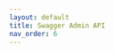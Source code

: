 ```yaml
---
layout: default
title: Swagger Admin API
nav_order: 6
---
```



<html>
<head>
    <title>Swagger UI</title>
    <link rel="stylesheet" type="text/css" href="https://cdnjs.cloudflare.com/ajax/libs/swagger-ui/4.0.0/swagger-ui.css" >
    <script src="https://cdnjs.cloudflare.com/ajax/libs/swagger-ui/4.0.0/swagger-ui-bundle.js"></script>
    <script src="https://cdnjs.cloudflare.com/ajax/libs/swagger-ui/4.0.0/swagger-ui-standalone-preset.js"></script>
</head>
<body>
<div id="swagger-ui"></div>
<script>
    window.onload = function() {
        const ui = SwaggerUIBundle({
            url: "./openapi.json",
            dom_id: '#swagger-ui',
            deepLinking: true,
            presets: [
                SwaggerUIBundle.presets.apis,
                SwaggerUIStandalonePreset
            ],
            plugins: [
                SwaggerUIBundle.plugins.DownloadUrl
            ],
            layout: "StandaloneLayout"
        })
    }
</script>
</body>
</html>